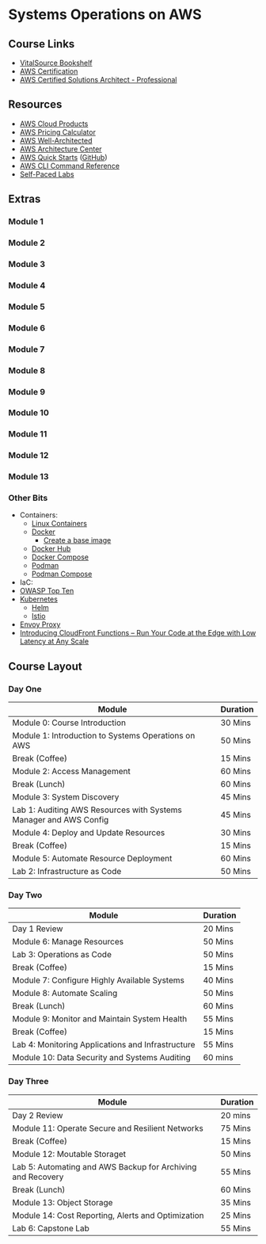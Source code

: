 # Systems Operations on AWS

## Course Links

* [VitalSource Bookshelf](https://online.vitalsource.com)
* [AWS Certification](https://aws.amazon.com/certification/)
* [AWS Certified Solutions Architect - Professional](https://aws.amazon.com/certification/certified-solutions-architect-professional/)

## Resources

* [AWS Cloud Products](https://aws.amazon.com/products/)
* [AWS Pricing Calculator](https://calculator.aws/#/)
* [AWS Well-Architected](https://aws.amazon.com/architecture/well-architected/)
* [AWS Architecture Center](https://aws.amazon.com/architecture/)
* [AWS Quick Starts](https://aws.amazon.com/quickstart/) ([GitHub](https://github.com/aws-quickstart/))
* [AWS CLI Command Reference](https://docs.aws.amazon.com/cli/latest/index.html)
* [Self-Paced Labs](https://aws.amazon.com/training/self-paced-labs/)

## Extras

### Module 1

### Module 2

### Module 3

### Module 4

### Module 5

### Module 6

### Module 7

### Module 8

### Module 9

### Module 10

### Module 11

### Module 12

### Module 13

### Other Bits

* Containers:
  * [Linux Containers](https://linuxcontainers.org/)
  * [Docker](https://www.docker.com/)
    * [Create a base image](https://docs.docker.com/develop/develop-images/baseimages/)
  * [Docker Hub](https://hub.docker.com/)
  * [Docker Compose](https://docs.docker.com/compose/)
  * [Podman](https://podman.io/)
  * [Podman Compose](https://github.com/containers/podman-compose)
* IaC:
* [OWASP Top Ten](https://owasp.org/www-project-top-ten/)
* [Kubernetes](https://kubernetes.io/)
  * [Helm](https://helm.sh/)
  * [Istio](https://istio.io/)
* [Envoy Proxy](https://www.envoyproxy.io/)
* [Introducing CloudFront Functions – Run Your Code at the Edge with Low Latency at Any Scale](https://aws.amazon.com/blogs/aws/introducing-cloudfront-functions-run-your-code-at-the-edge-with-low-latency-at-any-scale/)

## Course Layout

### Day One

|Module|Duration|
|-|-|
|Module 0: Course Introduction|30 Mins|
|Module 1: Introduction to Systems Operations on AWS|50 Mins|
|Break (Coffee)|15 Mins|
|Module 2: Access Management|60 Mins|
|Break (Lunch)|60 Mins|
|Module 3: System Discovery|45 Mins|
|Lab 1: Auditing AWS Resources with Systems Manager and AWS Config|45 Mins|
|Module 4: Deploy and Update Resources|30 Mins|
|Break (Coffee)|15 Mins|
|Module 5: Automate Resource Deployment|60 Mins|
|Lab 2: Infrastructure as Code|50 Mins|

### Day Two

|Module|Duration|
|-|-|
|Day 1 Review|20 Mins|
|Module 6: Manage Resources|50 Mins|
|Lab 3: Operations as Code|50 Mins|
|Break (Coffee)|15 Mins|
|Module 7: Configure Highly Available Systems|40 Mins|
|Module 8: Automate Scaling|50 Mins|
|Break (Lunch)|60 Mins|
|Module 9: Monitor and Maintain System Health|55 Mins|
|Break (Coffee)|15 Mins|
|Lab 4: Monitoring Applications and Infrastructure|55 Mins|
|Module 10: Data Security and Systems Auditing|60 mins|

### Day Three

|Module|Duration|
|-|-|
|Day 2 Review|20 mins|
|Module 11: Operate Secure and Resilient Networks|75 Mins|
|Break (Coffee)|15 Mins|
|Module 12: Moutable Storaget|50 Mins|
|Lab 5: Automating and AWS Backup for Archiving and Recovery|55 Mins|
|Break (Lunch)|60 Mins|
|Module 13: Object Storage|35 Mins|
|Module 14: Cost Reporting, Alerts and Optimization|25 Mins|
|Lab 6: Capstone Lab|55 Mins|
